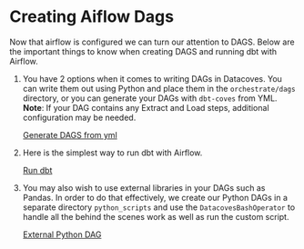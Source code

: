 # Creating Aiflow Dags
Now that airflow is configured we can turn our attention to DAGS. Below are the important things to know when creating DAGS and running dbt with Airflow.

1. You have 2 options when it comes to writing DAGs in Datacoves. You can write them out using Python and place them in the `orchestrate/dags` directory, or you can generate your DAGs with `dbt-coves` from YML. **Note**: If your DAG contains any Extract and Load steps, additional configuration may be needed.
    
    <a href="/#/how-tos/airflow/generate-dags-from-yml" target="_blank" rel="noopener">Generate DAGS from yml</a>

2. Here is the simplest way to run dbt with Airflow.

    <a href="/#/how-tos/airflow/run-dbt" target="_blank" rel="noopener">Run dbt</a>

3. You may also wish to use external libraries in your DAGs such as Pandas. In order to do that effectively, we create our Python DAGs in a separate directory `python_scripts` and use the `DatacovesBashOperator` to handle all the behind the scenes work as well as run the custom script.

    <a href="/#/how-tos/airflow/external-python-dag" target="_blank" rel="noopener">External Python DAG</a>
